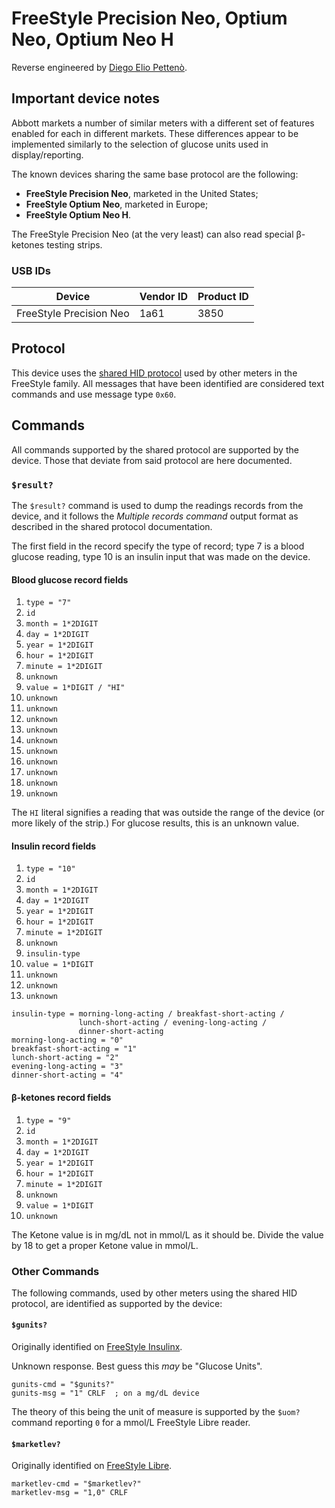 # FreeStyle Precision Neo, Optium Neo, Optium Neo H

Reverse engineered by [Diego Elio Pettenò](mailto:flameeyes@flameeyes.com).

## Important device notes

Abbott markets a number of similar meters with a different set of features
enabled for each in different markets. These differences appear to be
implemented similarly to the selection of glucose units used in
display/reporting.

The known devices sharing the same base protocol are the following:

  * **FreeStyle Precision Neo**, marketed in the United States;
  * **FreeStyle Optium Neo**, marketed in Europe;
  * **FreeStyle Optium Neo H**.

The FreeStyle Precision Neo (at the very least) can also read special β-ketones
testing strips.

### USB IDs

| Device                  | Vendor ID | Product ID |
| ---                     | ---       | ---        |
| FreeStyle Precision Neo | 1a61      | 3850       |

## Protocol

This device uses the [shared HID protocol](shared-hid-protocol.md) used by other
meters in the FreeStyle family. All messages that have been identified are
considered text commands and use message type `0x60`.

## Commands

All commands supported by the shared protocol are supported by the device. Those
that deviate from said protocol are here documented.

### `$result?`

The `$result?` command is used to dump the readings records from the device, and
it follows the *Multiple records command* output format as described in the
shared protocol documentation.

The first field in the record specify the type of record; type 7 is a blood
glucose reading, type 10 is an insulin input that was made on the device.


#### Blood glucose record fields

  1. `type = "7"`
  2. `id`
  3. `month = 1*2DIGIT`
  4. `day = 1*2DIGIT`
  5. `year = 1*2DIGIT`
  6. `hour = 1*2DIGIT`
  7. `minute = 1*2DIGIT`
  8. `unknown`
  9. `value = 1*DIGIT / "HI"`
  10. `unknown`
  11. `unknown`
  12. `unknown`
  13. `unknown`
  14. `unknown`
  15. `unknown`
  16. `unknown`
  17. `unknown`
  18. `unknown`
  19. `unknown`

The `HI` literal signifies a reading that was outside the range of the device
(or more likely of the strip.) For glucose results, this is an unknown value.

#### Insulin record fields

  1. `type = "10"`
  2. `id`
  3. `month = 1*2DIGIT`
  4. `day = 1*2DIGIT`
  5. `year = 1*2DIGIT`
  6. `hour = 1*2DIGIT`
  7. `minute = 1*2DIGIT`
  8. `unknown`
  9.  `insulin-type`
  10. `value = 1*DIGIT`
  11. `unknown`
  12. `unknown`
  13. `unknown`

```
insulin-type = morning-long-acting / breakfast-short-acting /
               lunch-short-acting / evening-long-acting /
               dinner-short-acting
morning-long-acting = "0"
breakfast-short-acting = "1"
lunch-short-acting = "2"
evening-long-acting = "3"
dinner-short-acting = "4"
```

#### β-ketones record fields

  1. `type = "9"`
  2. `id`
  3. `month = 1*2DIGIT`
  4. `day = 1*2DIGIT`
  5. `year = 1*2DIGIT`
  6. `hour = 1*2DIGIT`
  7. `minute = 1*2DIGIT`
  8. `unknown`
  9. `value = 1*DIGIT`
  10. `unknown`

  The Ketone value is in mg/dL not in mmol/L as it should be. Divide the value
  by 18 to get a proper Ketone value in mmol/L.

### Other Commands

The following commands, used by other meters using the shared HID protocol, are
identified as supported by the device:

#### `$gunits?`

Originally identified on [FreeStyle Insulinx](freestyle-insulinx).

Unknown response. Best guess this _may_ be "Glucose Units".

    gunits-cmd = "$gunits?"
    gunits-msg = "1" CRLF  ; on a mg/dL device

The theory of this being the unit of measure is supported by the `$uom?` command
reporting `0` for a mmol/L FreeStyle Libre reader.

#### `$marketlev?`

Originally identified on [FreeStyle Libre](freestyle-libre).

    marketlev-cmd = "$marketlev?"
    marketlev-msg = "1,0" CRLF
